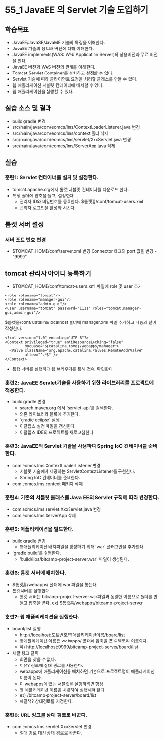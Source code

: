 # 55_1 JavaEE 의 Servlet 기술 도입하기


## 학습목표

- JavaEE/JavaSE/JavaME 기술의 특징을 이해한다.
- JavaEE 기술의 용도와 버전에 대해 이해한다.
- JavaEE implements(WAS: Web Application Server)의 상용버전과 무료 버전을 안다.
- JavaEE 버전과 WAS 버전의 관계를 이해한다.
- Tomcat Servlet Container를 설치하고 설정할 수 있다.
- Servlet 기술에 따라 클라이언트 요청을 처리할 클래스를 만들 수 있다.
- 웹 애플리케이션 서블릿 컨테이너에 배치할 수 있다.
- 웹 애플리케이션을 실행할 수 있다.

## 실습 소스 및 결과

- build.gradle 변경
- src/main/java/com/eomcs/lms/ContextLoaderListener.java 변경
- src/main/java/com/eomcs/lms/context 폴더 삭제
- src/main/java/com/eomcs/lms/servlet/XxxServlet.java 변경
- src/main/java/com/eomcs/lms/ServerApp.java 삭제

## 실습  

### 훈련1: Servlet 컨테이너를 설치 및 설정한다.

- tomcat.apache.org에서 톰캣 서블릿 컨테이너를 다운로드 한다.
- 특정 폴더에 압축을 풀고, 설정한다.
  - 관리자 ID와 비밀번호를 등록한다.
  $톰캣홈/conf/tomcat-users.xml
  - 관리자 로그인을 활성화 시킨다.
## 톰캣 서버 설정

### 서버 포트 번호 변경
- $TOMCAT_HOME/conf/server.xml 변경
  Connector 태그의 port 값을 변경 - "9999"

## tomcat 관리자 아이디 등록하기
- $TOMCAT_HOME/conf/tomcat-users.xml 파일에 role 및 user 추가
```
<role rolename="tomcat"/>
<role rolename="manager-gui"/>
<role rolename="admin-gui"/>
<user username="tomcat" password="1111" roles="tomcat,manager-gui,admin-gui"/>

```

  $톰캣홈/conf/Catalina/localhost 폴더에 manager.xml 파일 추가하고 다음과 같이 작성한다.
```
<?xml version="1.0" encoding="UTF-8"?>
<Context privileged="true" antiResourceLocking="false"
         docBase="${catalina.home}/webapps/manager">
  <Valve className="org.apache.catalina.valves.RemoteAddrValve"
         allow="^.*$" />
</Context>
```
- 톰캣 서버를 실행하고 웹 브라우저를 통해 접속, 확인한다.

### 훈련2: JavaEE Servlet기술을 사용하기 위한 라이브러리를 프로젝트에 적용한다.
- build.gradle 변경
  - search.maven.org 에서 'servlet-api'를 검색한다.
  - 의존 라이브러리 블록에 추가한다.
  - 'gradle eclipse' 실행
  - 이클립스 설정 파일을 갱신한다.
  - 이클립스 IDE의 프로젝트를 새로고침한다.

### 훈련3: JavaEE의 Servlet 기술을 사용하여 Spring IoC 컨테이너를 준비한다.
- com.eomcs.lms.ContextLoaderListener 변경
  - 서블릿 기술에서 제공하는 ServletContextListener를 구현한다.
  - Spring IoC 컨테이너를 준비한다.
- com.eomcs.lms.context 패키지 삭제


### 훈련4: 기존의 서블릿 클래스를 Java EE의 Servlet 규칙에 따라 변경한다.
- com.eomcs.lms.servlet.XxxServlet.java 변경
- com.eomcs.lms.ServerApp 삭제


### 훈련5: 애플리케이션을 빌드한다.
- build.gradle 변경
  - 웹애플리케이션 배치파일을 생성하기 위해 'war' 플러그인을 추가한다.
- 'gradle build'를 실행한다.
  - 'build/libs/bitcamp-project-server.war' 파일이 생성된다.

### 훈련6: 톰캣 서버에 배치한다.
- $톰캣홈/webapps/ 폴더에 war 파일을 놓는다.
- 톰캣서버를 실행한다.
  - 톰캣 서버는 bitcamp-project-server.war파일과 동일한 이름으로 폴더를 만들고 압축을 푼다.
  ex) $톰캣홈/webapps/bitcamp-project-server

### 훈련7: 웹 애플리케이션을 실행한다.
- board/list 실행
  - http://localhost:포트번호/웹애플리케이션이름/board/list
  - 웹애플리케이션 이름은 webapps/ 폴더에 압축을 푼 디렉토리 이름이다.
  - 예) http://localhost:9999/bitcamp-project-server/board/list
- 새글 링크 클릭
  - 화면을 찾을 수 없다.
  - 이유? 링크에 절대 경로를 사용한다.
  - webapps에 애플리케이션을 배치하면 기본으로 프로젝트명이 애플리케이션 이름이 된다.
  - 이 webapps에 있는 서블릿을 실행하려면 항상
  - 웹 애플리케이션 이름을 사용하여 실행해야 한다.
  - ex) /bitcamp-project-server/board/list
  - 해결책? 상대경로를 지정한다.

### 훈련8: URL 링크를 상대 경로로 바꾼다.

- com.eomcs.lms.servlet.XxxServlet 변경
  - 절대 경로 대신 상대 경로로 바꾼다.